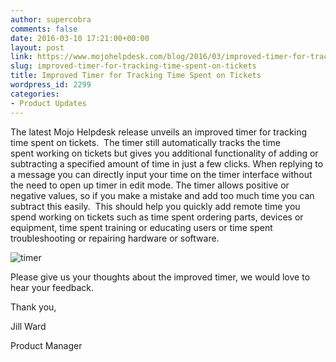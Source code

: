 ```yaml
---
author: supercobra
comments: false
date: 2016-03-10 17:21:00+00:00
layout: post
link: https://www.mojohelpdesk.com/blog/2016/03/improved-timer-for-tracking-time-spent-on-tickets/
slug: improved-timer-for-tracking-time-spent-on-tickets
title: Improved Timer for Tracking Time Spent on Tickets
wordpress_id: 2299
categories:
- Product Updates
---
```


The latest Mojo Helpdesk release unveils an improved timer for tracking time spent on tickets.  The timer still automatically tracks the time spent working on tickets but gives you additional functionality of adding or subtracting a specified amount of time in just a few clicks. When replying to a message you can directly input your time on the timer interface without the need to open up timer in edit mode. The timer allows positive or negative values, so if you make a mistake and add too much time you can subtract this easily.  This should help you quickly add remote time you spend working on tickets such as time spent ordering parts, devices or equipment, time spent training or educating users or time spent troubleshooting or repairing hardware or software.

![timer](http://www.mojohelpdesk.com/blog/wordpress/wp-content/uploads/2016/03/timer1.jpg)

Please give us your thoughts about the improved timer, we would love to hear your feedback.



Thank you,

Jill Ward

Product Manager







